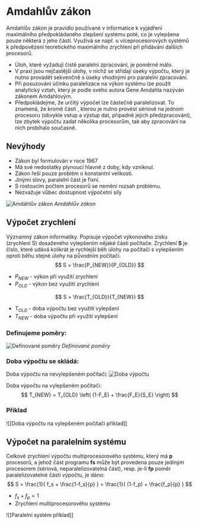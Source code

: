 # Amdahlův zákon
Amdahlův zákon je pravidlo používané v informatice k vyjádření maximálního předpokládaného zlepšení systému poté, co je vylepšena pouze některá z jeho částí. Využívá se např. u víceprocesorových systémů k předpovězení teoretického maximálního zrychlení při přidávání dalších procesorů.

- Úloh, které vyžadují čistě paralelní zpracování, je poměrně málo.
- V praxi jsou nejčastější úlohy, v nichž se střídají úseky výpočtu, který je nutno provádět sekvenčně s úseky vhodnými pro paralelní zpracování.
- Při posuzování účinku paralelizace na výkon systému lze použít analytický vztah, který je podle svého autora Gene Amdahla nazýván zákonem Amdahlovým.
- Předpokládejme, že určitý výpočet lze částečně paralelizovat. To znamená, že kromě části , kterou je nutno provést sériově na jednom procesoru (obvykle vstup a výstup dat, případně jejich předzpracování), lze zbytek výpočtu zadat několika procesorům, tak aby zpracování na nich probíhalo současně.

## Nevýhody

- Zákon byl formulován v roce 1967
- Má své nedostatky plynoucí hlavně z doby, kdy vzniknul.
- Zákon řeší pouze problém o konstantní velikosti.
- Jinými slovy, paralelní část je fixní.
- S rostoucím počtem procesorů se nemění rozsah problému.
- Nezvažuje vůbec dostupnost výpočetní síly

![Amdáhlův zákon](TUL-SZZ/assets/počítače/26_amdahl.png)
*Amdáhlův zákon*

## Výpočet zrychlení
Významný zákon informatiky. Popisuje výpočet výkonového zisku (zrychlení S) dosaženého vylepšením nějaké části počítače. 
Zrychlení **S** je číslo, které udává kolikrát je rychlejší běh úlohy na počítači s vylepšením oproti běhu stejné úlohy na původním počítači.
$$
S = \frac{P_{NEW}}{P_{OLD}}
$$
- $P_{NEW}$ - výkon při využití zrychlení 
- $P_{OLD}$ - výkon bez využití zrychlení

$$
S = \frac{T_{OLD}}{T_{NEW}}
$$
- $T_{OLD}$ - doba výpočtu bez využití vylepšení
- $T_{NEW}$ -  doba výpočtu při využití vylepšení


### Definujeme poměry:

![Definované poměry](TUL-SZZ/assets/počítače/26_pomery.png)
*Definované poměry*

### Doba výpočtu se skládá:
Doba výpočtu na nevylepšeném počítači:
![Doba výpočtu](TUL-SZZ/assets/počítače/26_doba.png)

Doba výpočtu na vylepšeném počítači:
$$
T_{NEW} = T_{OLD} 
\left( 
(1-F_E) + \frac{F_E}{S_E}
\right)
$$

### Příklad
![[Doba výpočtu na vylepšeném počítači příklad]]

## Výpočet na paralelním systému

Celkové zrychlení výpočtu multiprocesorového systému, který má **p** procesorů, a jehož část programu **fs** může být provedena pouze jediným procesorem (sériová, neparalelizovatelná část), resp. je-li **fp** poměr paralelizovatelné části výpočtu, je dáno:
$$
S = \frac{1}{
f_s + \frac{1-f_s}{p}
}
= \frac{1}{
(1-f_p) + \frac{f_p}{p}
}
$$
- $f_s + f_p = 1$
- Zrychlení multiprocesorového systému

![[Paralelní systém příklad]]